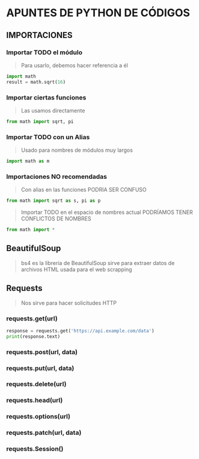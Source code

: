 # APUNTES DE PYTHON DE CÓDIGOS

## IMPORTACIONES

### Importar TODO el módulo

> Para usarlo, debemos hacer referencia a él

```python
import math
result = math.sqrt(16)
```


### Importar ciertas funciones

> Las usamos directamente

```python
from math import sqrt, pi
```


### Importar TODO con un Alias

> Usado para nombres de módulos muy largos

```python
import math as m
```


### Importaciones NO recomendadas

> Con alias en las funciones
> PODRIA SER CONFUSO

```python
from math import sqrt as s, pi as p
```

> Importar TODO en el espacio de nombres actual
> PODRÍAMOS TENER CONFLICTOS DE NOMBRES

```python
from math import *
```

## BeautifulSoup

> bs4 es la libreria de BeautifulSoup
> sirve para extraer datos de archivos HTML
> usada para el web scrapping



## Requests

> Nos sirve para hacer solicitudes HTTP

### requests.get(url)

```python
response = requests.get('https://api.example.com/data')
print(response.text)
```

### requests.post(url, data)
### requests.put(url, data)
### requests.delete(url)
### requests.head(url)
### requests.options(url)
### requests.patch(url, data)
### requests.Session()




















































